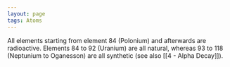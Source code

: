 ```yaml
---
layout: page
tags: Atoms 
---
```


All elements starting from element 84 (Polonium) and afterwards are radioactive. Elements 84 to 92 (Uranium) are all natural, whereas 93 to 118 (Neptunium to Oganesson) are all synthetic (see also [[4 - Alpha Decay]]).